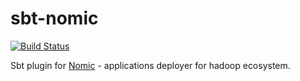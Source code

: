 # sbt-nomic

[![Build Status](https://travis-ci.org/zladovan/sbt-nomic.svg?branch=master)](https://travis-ci.org/zladovan/sbt-nomic)

Sbt plugin for [Nomic](https://github.com/sn3d/nomic/) - applications deployer for hadoop ecosystem.
